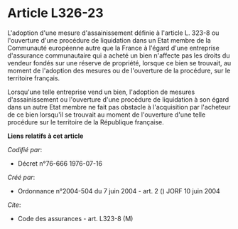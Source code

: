 # Article L326-23

L'adoption d'une mesure d'assainissement définie à l'article L. 323-8 ou l'ouverture d'une procédure de liquidation dans un
Etat membre de la Communauté européenne autre que la France à l'égard d'une entreprise d'assurance communautaire qui a acheté
un bien n'affecte pas les droits du vendeur fondés sur une réserve de propriété, lorsque ce bien se trouvait, au moment de
l'adoption des mesures ou de l'ouverture de la procédure, sur le territoire français.

Lorsqu'une telle entreprise vend un bien, l'adoption de mesures d'assainissement ou l'ouverture d'une procédure de
liquidation à son égard dans un autre Etat membre ne fait pas obstacle à l'acquisition par l'acheteur de ce bien lorsqu'il se
trouvait au moment de l'ouverture d'une telle procédure sur le territoire de la République française.

**Liens relatifs à cet article**

_Codifié par_:

  - Décret n°76-666 1976-07-16

_Créé par_:

  - Ordonnance n°2004-504 du 7 juin 2004 - art. 2 () JORF 10 juin 2004

_Cite_:

  - Code des assurances - art. L323-8 (M)
